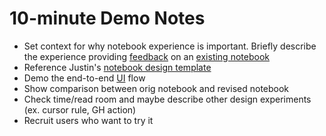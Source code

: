 # 10-minute Demo Notes

* Set context for why notebook experience is important. Briefly describe the experience providing [feedback](/design-path/prd/InstructLab-POC-Feedback.md) on an [existing notebook](/example-notebooks/instructlab-knowledge/og-instructlab-knowledge.ipynb)
* Reference Justin's [notebook design template](design-path/prd/justins-review-framework.md)
* Demo the end-to-end [UI](http://localhost:5174/) flow
* Show comparison between orig notebook and revised notebook
* Check time/read room and maybe describe other design experiments (ex. cursor rule, GH action)
* Recruit users who want to try it
